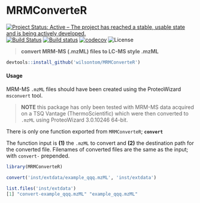 # MRMConverteR

[![Project Status: Active – The project has reached a stable, usable state and is being actively developed.](http://www.repostatus.org/badges/latest/active.svg)](http://www.repostatus.org/#active)
 [![Build Status](https://travis-ci.org/wilsontom/MRMConverteR.svg?branch=master)](https://travis-ci.org/wilsontom/MRMConverteR) [![Build status](https://ci.appveyor.com/api/projects/status/s79ced2qebvqv4bn/branch/master?svg=true)](https://ci.appveyor.com/project/wilsontom/mrmconverter/branch/master) [![codecov](https://codecov.io/gh/wilsontom/MRMConverteR/branch/master/graph/badge.svg)](https://codecov.io/gh/wilsontom/MRMConverteR)
![License](https://img.shields.io/badge/license-GNU%20GPL%20v3.0-blue.svg "GNU GPL v3.0")

>__convert MRM-MS (.mzML) files to LC-MS style .mzML__


```R
devtools::install_github('wilsontom/MRMConverteR')
```

#### Usage

MRM-MS `.mzML` files should have been created using the ProteoWizard `msconvert` tool.

> __NOTE__ this package has only been tested with MRM-MS data acquired on a TSQ Vantage (ThermoScientific) which were then converted to `.mzML` using ProteoWizard 3.0.10246 64-bit.

There is only one function exported from `MRMConverteR`; __`convert`__

The function input is __(1)__ the `.mzML` to convert and __(2)__ the destination path for the converted file. Filenames of converted files are the same as the input; with `convert-` prepended.


```R
library(MRMConverteR)

convert('inst/extdata/example_qqq.mzML', 'inst/extdata')

list.files('inst/extdata')
[1] "convert-example_qqq.mzML" "example_qqq.mzML"  
```
